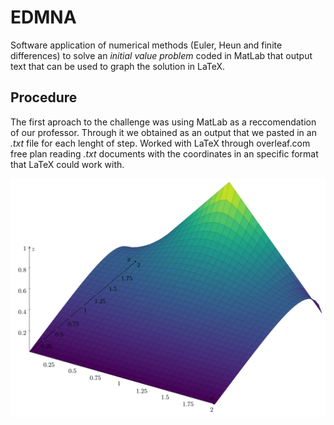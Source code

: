 # EDMNA
Software application of numerical methods (Euler, Heun and finite differences) to solve an _initial value problem_ coded in MatLab that output text that can be used to graph the solution in LaTeX.

## Procedure
The first aproach to the challenge was using MatLab as a reccomendation of our professor. Through it we obtained as an output that we pasted in an _.txt_ file for each lenght of step. Worked with LaTeX through overleaf.com free plan reading _.txt_ documents with the coordinates in an specific format that LaTeX could work with.

![Alt text](images/EDMNA_PVI_32.png)

